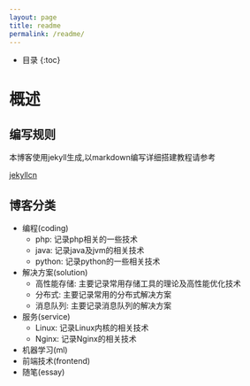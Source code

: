 ```yaml
---
layout: page
title: readme
permalink: /readme/
---
```


* 目录
{:toc}

# 概述

## 编写规则

本博客使用jekyll生成,以markdown编写详细搭建教程请参考

[jekyllcn]( http://jekyllcn.com/)

## 博客分类

* 编程(coding)
    * php: 记录php相关的一些技术
    * java: 记录java及jvm的相关技术
    * python: 记录python的一些相关技术
* 解决方案(solution)
    * 高性能存储: 主要记录常用存储工具的理论及高性能优化技术
    * 分布式: 主要记录常用的分布式解决方案
    * 消息队列: 主要记录消息队列的解决方案
* 服务(service)
    * Linux: 记录Linux内核的相关技术
    * Nginx: 记录Nginx的相关技术
* 机器学习(ml)
* 前端技术(frontend)
* 随笔(essay)